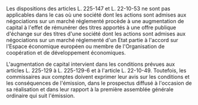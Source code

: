 Les dispositions des articles L. 225-147 et L. 22-10-53 ne sont pas applicables dans le cas où une société dont les actions sont admises aux négociations sur un marché réglementé procède à une augmentation de capital à l'effet de rémunérer des titres apportés à une offre publique d'échange sur des titres d'une société dont les actions sont admises aux négociations sur un marché réglementé d'un Etat partie à l'accord sur l'Espace économique européen ou membre de l'Organisation de coopération et de développement économiques. 


  

L'augmentation de capital intervient dans les conditions prévues aux articles L. 225-129 à L. 225-129-6 et à l'article L. 22-10-49. Toutefois, les commissaires aux comptes doivent exprimer leur avis sur les conditions et les conséquences de l'émission, dans le prospectus diffusé à l'occasion de sa réalisation et dans leur rapport à la première assemblée générale ordinaire qui suit l'émission.

